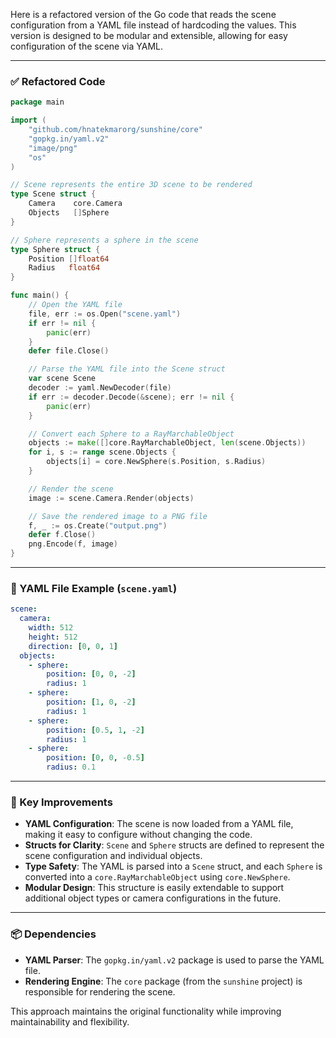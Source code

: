 

Here is a refactored version of the Go code that reads the scene configuration from a YAML file instead of hardcoding the values. This version is designed to be modular and extensible, allowing for easy configuration of the scene via YAML.

---

### ✅ Refactored Code

```go
package main

import (
	"github.com/hnatekmarorg/sunshine/core"
	"gopkg.in/yaml.v2"
	"image/png"
	"os"
)

// Scene represents the entire 3D scene to be rendered
type Scene struct {
	Camera    core.Camera
	Objects   []Sphere
}

// Sphere represents a sphere in the scene
type Sphere struct {
	Position []float64
	Radius   float64
}

func main() {
	// Open the YAML file
	file, err := os.Open("scene.yaml")
	if err != nil {
		panic(err)
	}
	defer file.Close()

	// Parse the YAML file into the Scene struct
	var scene Scene
	decoder := yaml.NewDecoder(file)
	if err := decoder.Decode(&scene); err != nil {
		panic(err)
	}

	// Convert each Sphere to a RayMarchableObject
	objects := make([]core.RayMarchableObject, len(scene.Objects))
	for i, s := range scene.Objects {
		objects[i] = core.NewSphere(s.Position, s.Radius)
	}

	// Render the scene
	image := scene.Camera.Render(objects)

	// Save the rendered image to a PNG file
	f, _ := os.Create("output.png")
	defer f.Close()
	png.Encode(f, image)
}
```

---

### 📁 YAML File Example (`scene.yaml`)

```yaml
scene:
  camera:
    width: 512
    height: 512
    direction: [0, 0, 1]
  objects:
    - sphere:
        position: [0, 0, -2]
        radius: 1
    - sphere:
        position: [1, 0, -2]
        radius: 1
    - sphere:
        position: [0.5, 1, -2]
        radius: 1
    - sphere:
        position: [0, 0, -0.5]
        radius: 0.1
```

---

### 🧠 Key Improvements

- **YAML Configuration**: The scene is now loaded from a YAML file, making it easy to configure without changing the code.
- **Structs for Clarity**: `Scene` and `Sphere` structs are defined to represent the scene configuration and individual objects.
- **Type Safety**: The YAML is parsed into a `Scene` struct, and each `Sphere` is converted into a `core.RayMarchableObject` using `core.NewSphere`.
- **Modular Design**: This structure is easily extendable to support additional object types or camera configurations in the future.

---

### 📦 Dependencies

- **YAML Parser**: The `gopkg.in/yaml.v2` package is used to parse the YAML file.
- **Rendering Engine**: The `core` package (from the `sunshine` project) is responsible for rendering the scene.

This approach maintains the original functionality while improving maintainability and flexibility.